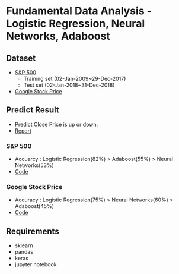 # Fundamental Data Analysis - Logistic Regression, Neural Networks, Adaboost
## Dataset
- [S&P 500](https://www.sharecast.com/index/SP_500/prices/download)
    - Training set (02-Jan-2009~29-Dec-2017)
    - Test set (02-Jan-2018~31-Dec-2018)
- [Google Stock Price](https://www.kaggle.com/medharawat/google-stock-price)

## Predict Result
- Predict Close Price is up or down.
- [Report](https://github.com/cyj407/FDA-hw3-1/blob/master/Report.pdf)
### S&P 500
- Accuarcy : Logistic Regression(82%) > Adaboost(55%) > Neural Networks(53%)
- [Code](https://github.com/cyj407/FDA-hw3-1/blob/master/S%26P500_lr_nn_boost.ipynb)
### Google Stock Price
- Accuracy : Logistic Regression(75%) > Neural Networks(60%) > Adaboost(45%)
- [Code](https://github.com/cyj407/FDA-hw3-1/blob/master/GoogleStockDataset.ipynb)


## Requirements
- sklearn
- pandas
- keras
- jupyter notebook